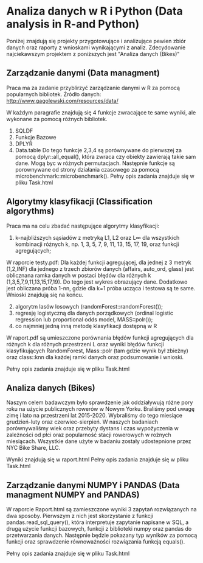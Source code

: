 # Analiza danych w R i Python (Data analysis in R-and Python)
Poniżej znajdują się projekty przygotowujące i analizujące pewien zbiór danych oraz raporty z wnioskami wynikającymi z analiz. Zdecydowanie najciekawszym projektem z poniższych jest "Analiza danych (Bikes)"

## Zarządzanie danymi (Data managment)
Praca ma za zadanie przyblirzyć zarządzanie danymi w R za pomocą popularnych bibliotek.
Żródło danych: http://www.gagolewski.com/resources/data/

W każdym paragrafie znajdują się 4 funkcje zwracające te same wyniki, ale wykonane za pomocą różnych bibliotek.
1. SQLDF
2. Funkcje Bazowe
3. DPLYR
4. Data.table
Do tego funkcje 2,3,4 są porównywane do pierwszej za pomocą dplyr::all_equal(), która zwraca czy obiekty zawierają takie sam dane. Mogą byc w różnych permutacjach.
Następnie funkcje są porownywane od strony działania czasowego za pomocą microbenchmark::microbenchmark().
Pełny opis zadania znajduje się w pliku Task.html   

## Algorytmy klasyfikacji (Classification algorythms)
Praca ma na celu zbadać następujące algorytmy klasyfikacji:
1. k-najbliższych sąsiadów z metryką L1, L2 oraz L∞ dla wszystkich kombinacji różnych k, np. 1, 3, 5, 7, 9, 11, 13, 15, 17, 19, oraz funkcji agregujących;

W raporcie testy.pdf:
Dla każdej funkcji agregującej, dla jednej z 3 metryk (1,2,INF) dla jednego z trzech zbiorów danych (affairs, auto_ord, glass) jest oblicznana ramka
danych w postaci błędów dla różnych k (1,3,5,7,9,11,13,15,17,19). Do tego jest wykres obrazujący dane.
Dodatkowo jest obliczana próba 1-nn, gdzie dla k=1 próba ucząca i testowa są te same. Wnioski znajdują
się na końcu.

2. algorytm lasów losowych (randomForest::randomForest());
3. regresję logistyczną dla danych porządkowych (ordinal logistic regression lub proportional odds model,
MASS::polr());
4. co najmniej jedną inną metodę klasyfikacji dostępną w R

W raport.pdf są umieszczone porównania błędów funkcji agregujących dla różnych k dla różnych przestrzeni L oraz wyniki błędów funkcji klasyfikujących RandomForest, Mass::polr (tam gdzie wynik był zbieżny) oraz class::knn dla każdej ramki danych oraz podsumowanie i wnioski. 

Pełny opis zadania znajduje się w pliku Task.html

## Analiza danych (Bikes)
Naszym celem badawczym było sprawdzenie jak oddziaływują różne pory roku na użycie publicznych rowerów w Nowym Yorku. 
Braliśmy pod uwagę zimę i lato na przestrzeni lat 2015-2020. Wybraliśmy do tego miesiące grudzień-luty oraz  czerwiec-sierpień.
W naszych badaniach porównywaliśmy wiek oraz przebyty dystans i czas wypożyczenia w zależności od płci oraz popularność stacji rowerowych w rożnych miesiącach.
Wszystkie dane użyte w badaniu zostały udostepnione przez NYC Bike Share, LLC.

Wyniki znajdują się w raport.html
Pełny opis zadania znajduje się w pliku Task.html

## Zarządzanie danymi NUMPY i PANDAS (Data managment NUMPY and PANDAS)
W raporcie Raport.html są zamieszczone wyniki 3 zapytań
rozwiązanych na dwa sposoby. Pierwszym z nich jest skorzystanie z funkcji pandas.read_sql_query(),
która interpretuje zapytanie napisane w SQL, a drugą użycie funkcji bazowych, funkcji z biblioteki numpy oraz pandas do przetwarzania danych.
Następnie będzie pokazany typ wyników za pomocą funkcji oraz sprawdzenie równoważności rozwiązania funkcją equals().

Pełny opis zadania znajduje się w pliku Task.html
